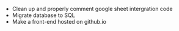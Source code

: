 - Clean up and properly comment google sheet intergration code
- Migrate database to SQL
- Make a front-end hosted on github.io
